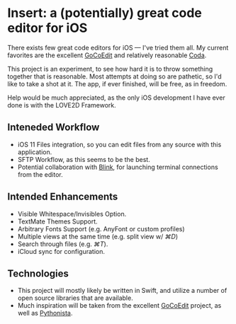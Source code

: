# Insert: a (potentially) great code editor for iOS

There exists few great code editors for iOS — I've tried them all. My current favorites are the excellent [GoCoEdit](http://gocoedit.com) and relatively reasonable [Coda](https://panic.com/coda/). 

This project is an experiment, to see how hard it is to throw something together that is reasonable. Most attempts at doing so are pathetic, so I'd like to take a shot at it. The app, if ever finished, will be free, as in freedom.

Help would be much appreciated, as the only iOS development I have ever done is with the LOVE2D Framework. 

## Inteneded Workflow

- iOS 11 Files integration, so you can edit files from any source with this application.
- SFTP Workflow, as this seems to be the best. 
- Potential collaboration with [Blink](http://www.blink.sh), for launching terminal connections from the editor. 

## Intended Enhancements

- Visible Whitespace/Invisibles Option.
- TextMate Themes Support.
- Arbitrary Fonts Support (e.g. AnyFont or custom profiles)
- Multiple views at the same time (e.g. split view w/ *⌘D*)
- Search through files (e.g. *⌘T*). 
- iCloud sync for configuration.

## Technologies

- This project will mostly likely be written in Swift, and utilize a number of open source libraries that are available.
- Much inspiration will be taken from the excellent [GoCoEdit](http://gocoedit.com) project, as well as [Pythonista](http://omz-software.com/pythonista/). 
